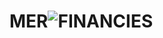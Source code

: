 # MER![FINANCIES](https://user-images.githubusercontent.com/43837170/218162024-4ef58a13-8ef8-4833-a4ac-0b6c819db4a4.png)
